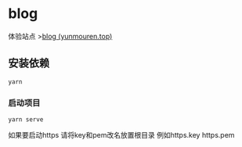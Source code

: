 # blog

体验站点 >[blog (yunmouren.top)](http://www.yunmouren.top/)

## 安装依赖
```
yarn
```

### 启动项目
```
yarn serve
```

如果要启动https 请将key和pem改名放置根目录
例如https.key https.pem
